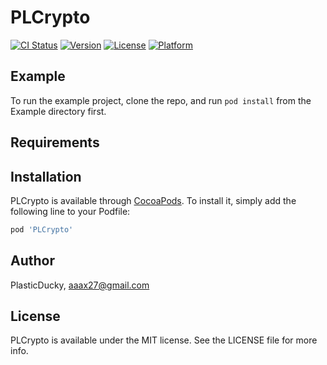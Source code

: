 # PLCrypto

[![CI Status](https://img.shields.io/travis/PlasticDucky/PLCrypto.svg?style=flat)](https://travis-ci.org/jh.park/PLCrypto)
[![Version](https://img.shields.io/cocoapods/v/PLCrypto.svg?style=flat)](https://cocoapods.org/pods/PLCrypto)
[![License](https://img.shields.io/cocoapods/l/PLCrypto.svg?style=flat)](https://cocoapods.org/pods/PLCrypto)
[![Platform](https://img.shields.io/cocoapods/p/PLCrypto.svg?style=flat)](https://cocoapods.org/pods/PLCrypto)

## Example

To run the example project, clone the repo, and run `pod install` from the Example directory first.

## Requirements

## Installation

PLCrypto is available through [CocoaPods](https://cocoapods.org). To install
it, simply add the following line to your Podfile:

```ruby
pod 'PLCrypto'
```

## Author

PlasticDucky, aaax27@gmail.com

## License

PLCrypto is available under the MIT license. See the LICENSE file for more info.
